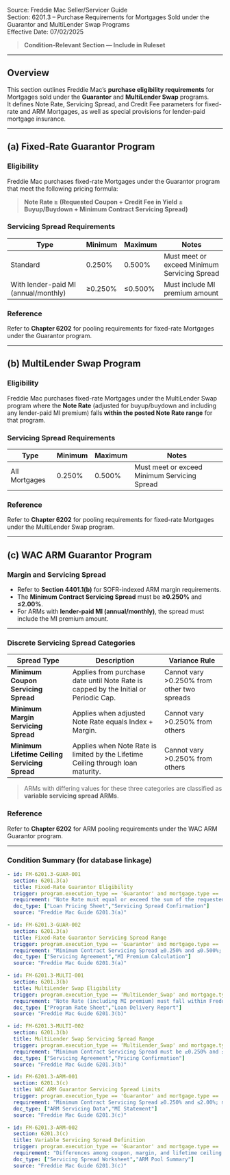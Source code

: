 Source: Freddie Mac Seller/Servicer Guide  
Section: 6201.3 – Purchase Requirements for Mortgages Sold under the Guarantor and MultiLender Swap Programs  
Effective Date: 07/02/2025  

> **Condition-Relevant Section — Include in Ruleset**

---

## Overview
This section outlines Freddie Mac’s **purchase eligibility requirements** for Mortgages sold under the **Guarantor** and **MultiLender Swap** programs.  
It defines Note Rate, Servicing Spread, and Credit Fee parameters for fixed-rate and ARM Mortgages, as well as special provisions for lender-paid mortgage insurance.

---

## (a) Fixed-Rate Guarantor Program

### Eligibility
Freddie Mac purchases fixed-rate Mortgages under the Guarantor program that meet the following pricing formula:

> **Note Rate ≥ (Requested Coupon + Credit Fee in Yield ± Buyup/Buydown + Minimum Contract Servicing Spread)**

### Servicing Spread Requirements
| Type | Minimum | Maximum | Notes |
|------|----------|----------|-------|
| Standard | 0.250% | 0.500% | Must meet or exceed Minimum Servicing Spread |
| With lender-paid MI (annual/monthly) | ≥0.250% | ≤0.500% | Must include MI premium amount |

### Reference
Refer to **Chapter 6202** for pooling requirements for fixed-rate Mortgages under the Guarantor program.

---

## (b) MultiLender Swap Program

### Eligibility
Freddie Mac purchases fixed-rate Mortgages under the MultiLender Swap program where the **Note Rate** (adjusted for buyup/buydown and including any lender-paid MI premium) falls **within the posted Note Rate range** for that program.

### Servicing Spread Requirements
| Type | Minimum | Maximum | Notes |
|------|----------|----------|-------|
| All Mortgages | 0.250% | 0.500% | Must meet or exceed Minimum Servicing Spread |

### Reference
Refer to **Chapter 6202** for pooling requirements for fixed-rate Mortgages under the MultiLender Swap program.

---

## (c) WAC ARM Guarantor Program

### Margin and Servicing Spread
- Refer to **Section 4401.1(b)** for SOFR-indexed ARM margin requirements.  
- The **Minimum Contract Servicing Spread** must be **≥0.250%** and **≤2.00%**.  
- For ARMs with **lender-paid MI (annual/monthly)**, the spread must include the MI premium amount.

---

### Discrete Servicing Spread Categories

| Spread Type | Description | Variance Rule |
|--------------|--------------|----------------|
| **Minimum Coupon Servicing Spread** | Applies from purchase date until Note Rate is capped by the Initial or Periodic Cap. | Cannot vary >0.250% from other two spreads |
| **Minimum Margin Servicing Spread** | Applies when adjusted Note Rate equals Index + Margin. | Cannot vary >0.250% from others |
| **Minimum Lifetime Ceiling Servicing Spread** | Applies when Note Rate is limited by the Lifetime Ceiling through loan maturity. | Cannot vary >0.250% from others |

> ARMs with differing values for these three categories are classified as **variable servicing spread ARMs**.

### Reference
Refer to **Chapter 6202** for ARM pooling requirements under the WAC ARM Guarantor program.

---

### Condition Summary (for database linkage)
```yaml
- id: FM-6201.3-GUAR-001
  section: 6201.3(a)
  title: Fixed-Rate Guarantor Eligibility
  trigger: program.execution_type == 'Guarantor' and mortgage.type == 'FixedRate'
  requirement: "Note Rate must equal or exceed the sum of the requested Coupon, Credit Fee in Yield (± buyup/buydown), and Minimum Contract Servicing Spread."
  doc_type: ["Loan Pricing Sheet","Servicing Spread Confirmation"]
  source: "Freddie Mac Guide 6201.3(a)"

- id: FM-6201.3-GUAR-002
  section: 6201.3(a)
  title: Fixed-Rate Guarantor Servicing Spread Range
  trigger: program.execution_type == 'Guarantor' and mortgage.type == 'FixedRate'
  requirement: "Minimum Contract Servicing Spread ≥0.250% and ≤0.500%; must cover lender-paid MI premiums where applicable."
  doc_type: ["Servicing Agreement","MI Premium Calculation"]
  source: "Freddie Mac Guide 6201.3(a)"

- id: FM-6201.3-MULTI-001
  section: 6201.3(b)
  title: MultiLender Swap Eligibility
  trigger: program.execution_type == 'MultiLender_Swap' and mortgage.type == 'FixedRate'
  requirement: "Note Rate (including MI premium) must fall within Freddie Mac’s posted Note Rate range for the MultiLender Swap program."
  doc_type: ["Program Rate Sheet","Loan Delivery Report"]
  source: "Freddie Mac Guide 6201.3(b)"

- id: FM-6201.3-MULTI-002
  section: 6201.3(b)
  title: MultiLender Swap Servicing Spread Range
  trigger: program.execution_type == 'MultiLender_Swap' and mortgage.type == 'FixedRate'
  requirement: "Minimum Contract Servicing Spread must be ≥0.250% and ≤0.500%, and not below the Minimum Servicing Spread."
  doc_type: ["Servicing Agreement","Pricing Confirmation"]
  source: "Freddie Mac Guide 6201.3(b)"

- id: FM-6201.3-ARM-001
  section: 6201.3(c)
  title: WAC ARM Guarantor Servicing Spread Limits
  trigger: program.execution_type == 'Guarantor' and mortgage.type == 'ARM'
  requirement: "Minimum Contract Servicing Spread ≥0.250% and ≤2.00%; must include MI premiums where applicable."
  doc_type: ["ARM Servicing Data","MI Statement"]
  source: "Freddie Mac Guide 6201.3(c)"

- id: FM-6201.3-ARM-002
  section: 6201.3(c)
  title: Variable Servicing Spread Definition
  trigger: program.execution_type == 'Guarantor' and mortgage.type == 'ARM'
  requirement: "Differences among coupon, margin, and lifetime ceiling servicing spreads may not exceed 0.250%."
  doc_type: ["Servicing Spread Worksheet","ARM Pool Summary"]
  source: "Freddie Mac Guide 6201.3(c)"
